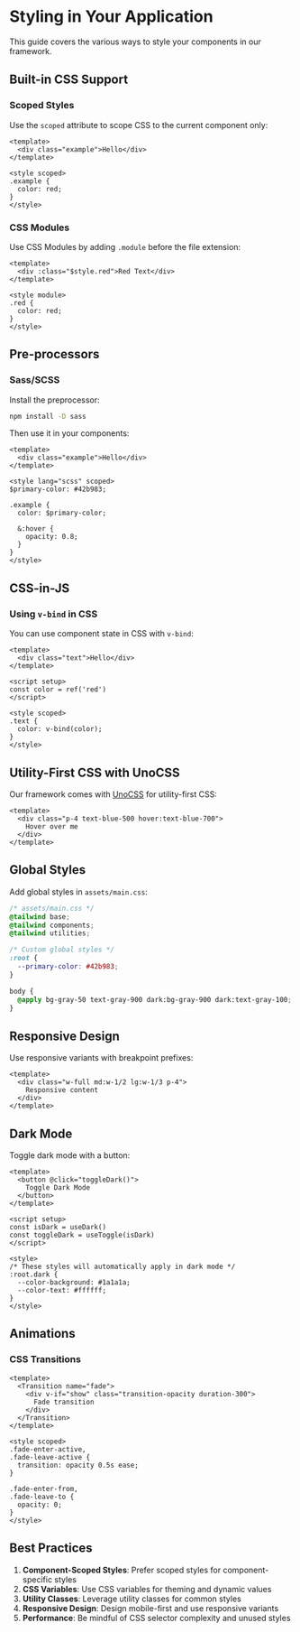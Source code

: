 # Styling in Your Application

This guide covers the various ways to style your components in our framework.

## Built-in CSS Support

### Scoped Styles

Use the `scoped` attribute to scope CSS to the current component only:

```vue
<template>
  <div class="example">Hello</div>
</template>

<style scoped>
.example {
  color: red;
}
</style>
```

### CSS Modules

Use CSS Modules by adding `.module` before the file extension:

```vue
<template>
  <div :class="$style.red">Red Text</div>
</template>

<style module>
.red {
  color: red;
}
</style>
```

## Pre-processors

### Sass/SCSS

Install the preprocessor:

```bash
npm install -D sass
```

Then use it in your components:

```vue
<template>
  <div class="example">Hello</div>
</template>

<style lang="scss" scoped>
$primary-color: #42b983;

.example {
  color: $primary-color;
  
  &:hover {
    opacity: 0.8;
  }
}
</style>
```

## CSS-in-JS

### Using `v-bind` in CSS

You can use component state in CSS with `v-bind`:

```vue
<template>
  <div class="text">Hello</div>
</template>

<script setup>
const color = ref('red')
</script>

<style scoped>
.text {
  color: v-bind(color);
}
</style>
```

## Utility-First CSS with UnoCSS

Our framework comes with [UnoCSS](https://unocss.dev/) for utility-first CSS:

```vue
<template>
  <div class="p-4 text-blue-500 hover:text-blue-700">
    Hover over me
  </div>
</template>
```

## Global Styles

Add global styles in `assets/main.css`:

```css
/* assets/main.css */
@tailwind base;
@tailwind components;
@tailwind utilities;

/* Custom global styles */
:root {
  --primary-color: #42b983;
}

body {
  @apply bg-gray-50 text-gray-900 dark:bg-gray-900 dark:text-gray-100;
}
```

## Responsive Design

Use responsive variants with breakpoint prefixes:

```vue
<template>
  <div class="w-full md:w-1/2 lg:w-1/3 p-4">
    Responsive content
  </div>
</template>
```

## Dark Mode

Toggle dark mode with a button:

```vue
<template>
  <button @click="toggleDark()">
    Toggle Dark Mode
  </button>
</template>

<script setup>
const isDark = useDark()
const toggleDark = useToggle(isDark)
</script>

<style>
/* These styles will automatically apply in dark mode */
:root.dark {
  --color-background: #1a1a1a;
  --color-text: #ffffff;
}
</style>
```

## Animations

### CSS Transitions

```vue
<template>
  <Transition name="fade">
    <div v-if="show" class="transition-opacity duration-300">
      Fade transition
    </div>
  </Transition>
</template>

<style scoped>
.fade-enter-active,
.fade-leave-active {
  transition: opacity 0.5s ease;
}

.fade-enter-from,
.fade-leave-to {
  opacity: 0;
}
</style>
```

## Best Practices

1. **Component-Scoped Styles**: Prefer scoped styles for component-specific styles
2. **CSS Variables**: Use CSS variables for theming and dynamic values
3. **Utility Classes**: Leverage utility classes for common styles
4. **Responsive Design**: Design mobile-first and use responsive variants
5. **Performance**: Be mindful of CSS selector complexity and unused styles
